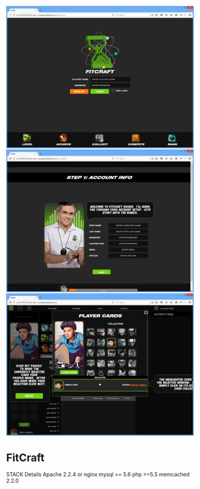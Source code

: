 ![alt tag](https://github.com/onlystar1991/Fitcraft/blob/master/fitcraft1.png)
![alt tag](https://github.com/onlystar1991/Fitcraft/blob/master/fitcraft2.png)
![alt tag](https://github.com/onlystar1991/Fitcraft/blob/master/fitcraft3.png)
# FitCraft
STACK Details
Apache 2.2.4 or nginx 
mysql >= 5.6
php >=5.5
memcached 2.2.0
